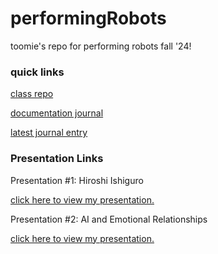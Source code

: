 # performingRobots
toomie's repo for performing robots fall '24!

### quick links
[class repo](https://github.com/michaelshiloh/performingrobots)

[documentation journal](https://github.com/oomie/performingRobots/blob/main/journal.md)

[latest journal entry](journal.md#latest-entry)

### Presentation Links

Presentation #1: Hiroshi Ishiguro

[click here to view my presentation.](https://www.canva.com/design/DAGRY8QaHJI/G-hWnsy9o3q1OnZRRqltBQ/view?utm_content=DAGRY8QaHJI&utm_campaign=designshare&utm_medium=link&utm_source=editor
) 

Presentation #2: AI and Emotional Relationships

[click here to view my presentation.](https://www.canva.com/design/DAGUZpEdEds/XerKCHPtYIyW1R9pmvjfgQ/view?utm_content=DAGUZpEdEds&utm_campaign=designshare&utm_medium=link&utm_source=editor)



